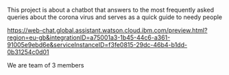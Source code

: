 This project is about a chatbot that answers to the most frequently asked queries about the corona virus and serves as a quick guide to needy people

https://web-chat.global.assistant.watson.cloud.ibm.com/preview.html?region=eu-gb&integrationID=a75001a3-1b45-44c6-a361-91005e9ebd6e&serviceInstanceID=f3fe0815-29dc-46b4-b1dd-0b31254c0d01 

We are team of 3 members
